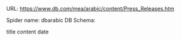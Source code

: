 URL: https://www.db.com/mea/arabic/content/Press_Releases.htm

Spider name: dbarabic
DB Schema:

title
content
date